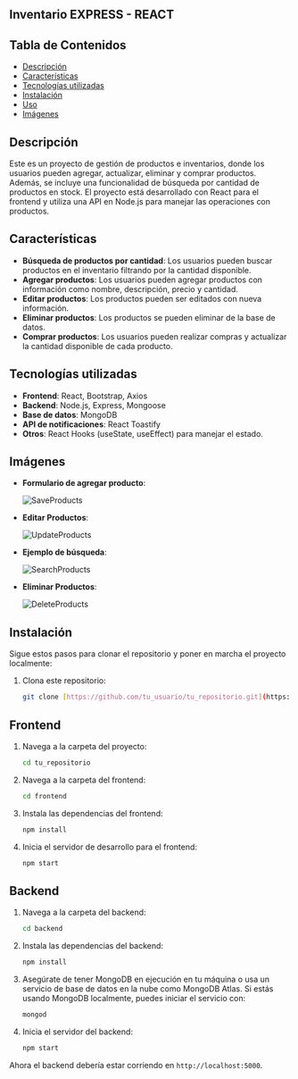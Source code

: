 ## Inventario EXPRESS - REACT

## Tabla de Contenidos

- [Descripción](#descripción)
- [Características](#características)
- [Tecnologías utilizadas](#tecnologías-utilizadas)
- [Instalación](#instalación)
- [Uso](#uso)
- [Imágenes](#imágenes)

## Descripción

Este es un proyecto de gestión de productos e inventarios, donde los usuarios pueden agregar, actualizar, eliminar y comprar productos. Además, se incluye una funcionalidad de búsqueda por cantidad de productos en stock. El proyecto está desarrollado con React para el frontend y utiliza una API en Node.js para manejar las operaciones con productos.

## Características

-   **Búsqueda de productos por cantidad**: Los usuarios pueden buscar productos en el inventario filtrando por la cantidad disponible.
-   **Agregar productos**: Los usuarios pueden agregar productos con información como nombre, descripción, precio y cantidad.
-   **Editar productos**: Los productos pueden ser editados con nueva información.
-   **Eliminar productos**: Los productos se pueden eliminar de la base de datos.
-   **Comprar productos**: Los usuarios pueden realizar compras y actualizar la cantidad disponible de cada producto.

## Tecnologías utilizadas

* **Frontend**: React, Bootstrap, Axios
* **Backend**: Node.js, Express, Mongoose
* **Base de datos**: MongoDB
* **API de notificaciones**: React Toastify
* **Otros**: React Hooks (useState, useEffect) para manejar el estado.


## Imágenes


* **Formulario de agregar producto**:

    ![SaveProducts](https://github.com/user-attachments/assets/c342c18f-fef9-4b73-b823-ef78b8c10556)


* **Editar Productos**:

   ![UpdateProducts](https://github.com/user-attachments/assets/0ce6111d-7d51-49f3-99d6-473f5df430c5)


* **Ejemplo de búsqueda**:

    ![SearchProducts](https://github.com/user-attachments/assets/69bdf4b9-f2b5-463f-bde2-b7ad6c48fbe2)

* **Eliminar Productos**:
  
    ![DeleteProducts](https://github.com/user-attachments/assets/4ff7f4c9-5c87-4683-8cf2-9d3f3d0f122b)


## Instalación

Sigue estos pasos para clonar el repositorio y poner en marcha el proyecto localmente:

1.  Clona este repositorio:

    ```bash
    git clone [https://github.com/tu_usuario/tu_repositorio.git](https://github.com/tu_usuario/tu_repositorio.git)
    ```

## Frontend

1.  Navega a la carpeta del proyecto:

    ```bash
    cd tu_repositorio
    ```

2.  Navega a la carpeta del frontend:

    ```bash
    cd frontend
    ```

3.  Instala las dependencias del frontend:

    ```bash
    npm install
    ```

4.  Inicia el servidor de desarrollo para el frontend:

    ```bash
    npm start
    ```

## Backend

1.  Navega a la carpeta del backend:

    ```bash
    cd backend
    ```

2.  Instala las dependencias del backend:

    ```bash
    npm install
    ```

3.  Asegúrate de tener MongoDB en ejecución en tu máquina o usa un servicio de base de datos en la nube como MongoDB Atlas. Si estás usando MongoDB localmente, puedes iniciar el servicio con:

    ```bash
    mongod
    ```

4.  Inicia el servidor del backend:

    ```bash
    npm start
    ```

Ahora el backend debería estar corriendo en `http://localhost:5000`.




